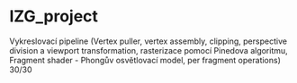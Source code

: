 # IZG_project
Vykreslovací pipeline (Vertex puller, vertex assembly, clipping, perspective division a viewport transformation, rasterizace pomocí Pinedova algoritmu, Fragment shader - Phongův osvětlovací model, per fragment operations)
30/30
